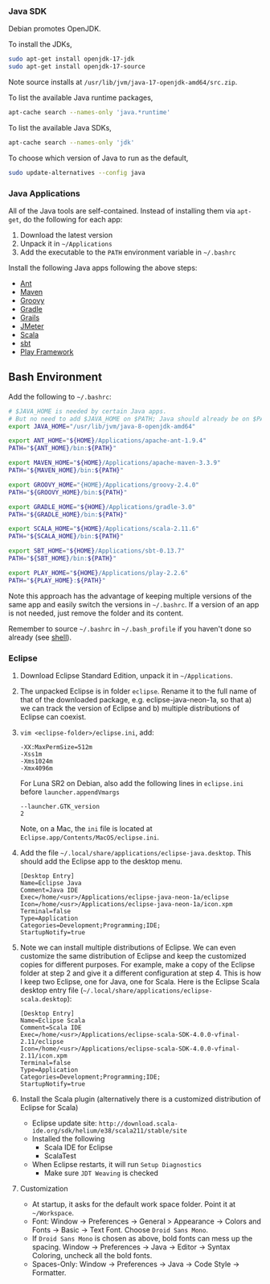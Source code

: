### Java SDK

Debian promotes OpenJDK.

To install the JDKs,
```bash
sudo apt-get install openjdk-17-jdk
sudo apt-get install openjdk-17-source
```

Note source installs at `/usr/lib/jvm/java-17-openjdk-amd64/src.zip`.

To list the available Java runtime packages,
```bash
apt-cache search --names-only 'java.*runtime'
```

To list the available Java SDKs,
```bash
apt-cache search --names-only 'jdk'
```

To choose which version of Java to run as the default,
```bash
sudo update-alternatives --config java
```

### Java Applications

All of the Java tools are self-contained. Instead of installing them via `apt-get`, do the following for each app:

1. Download the latest version
2. Unpack it in `~/Applications`
3. Add the executable to the `PATH` environment variable in `~/.bashrc`

Install the following Java apps following the above steps:

* [Ant](http://www.google.com/search?q=apache+ant+download)
* [Maven](http://www.google.com/search?q=apache+maven+download)
* [Groovy](http://www.google.com/search?q=groovy+download)
* [Gradle](http://www.google.com/search?q=gradle+download)
* [Grails](http://www.google.com/search?q=grails+download)
* [JMeter](http://www.google.com/search?q=apache+jmeter+download)
* [Scala](http://www.google.com/search?q=scala+download)
* [sbt](http://www.google.com/search?q=sbt+download)
* [Play Framework](http://www.google.com/search?q=play+framework+download)

## Bash Environment

Add the following to `~/.bashrc`:

```bash
# $JAVA_HOME is needed by certain Java apps.
# But no need to add $JAVA_HOME on $PATH; Java should already be on $PATH
export JAVA_HOME="/usr/lib/jvm/java-8-openjdk-amd64"

export ANT_HOME="${HOME}/Applications/apache-ant-1.9.4"
PATH="${ANT_HOME}/bin:${PATH}"

export MAVEN_HOME="${HOME}/Applications/apache-maven-3.3.9"
PATH="${MAVEN_HOME}/bin:${PATH}"

export GROOVY_HOME="{HOME}/Applications/groovy-2.4.0"
PATH="${GROOVY_HOME}/bin:${PATH}"

export GRADLE_HOME="${HOME}/Applications/gradle-3.0"
PATH="${GRADLE_HOME}/bin:${PATH}"

export SCALA_HOME="${HOME}/Applications/scala-2.11.6"
PATH="${SCALA_HOME}/bin:${PATH}"

export SBT_HOME="${HOME}/Applications/sbt-0.13.7"
PATH="${SBT_HOME}/bin:${PATH}"

export PLAY_HOME="${HOME}/Applications/play-2.2.6"
PATH="${PLAY_HOME}:${PATH}"
```

Note this approach has the advantage of keeping multiple versions of the same app and easily switch the versions in `~/.bashrc`. If a version of an app is not needed, just remove the folder and its content.

Remember to source `~/.bashrc` in `~/.bash_profile` if you haven't done so already (see [shell](0503-terminal.md)).

### Eclipse

1. Download Eclipse Standard Edition, unpack it in `~/Applications`.

2. The unpacked Eclipse is in folder `eclipse`. Rename it to the full name of that of the downloaded package, e.g. eclipse-java-neon-1a, so that a) we can track the version of Eclipse and b) multiple distributions of Eclipse can coexist.

3. `vim <eclipse-folder>/eclipse.ini`, add:

    ```
    -XX:MaxPermSize=512m
    -Xss1m
    -Xms1024m
    -Xmx4096m
    ```
    
    For Luna SR2 on Debian, also add the following lines in `eclipse.ini` before `launcher.appendVmargs`

    ```
    --launcher.GTK_version
    2
    ```
    
    Note, on a Mac, the `ini` file is located at `Eclipse.app/Contents/MacOS/eclipse.ini`.

4. Add the file `~/.local/share/applications/eclipse-java.desktop`. This should add the Eclipse app to the desktop menu.

    ```
    [Desktop Entry]
    Name=Eclipse Java
    Comment=Java IDE
    Exec=/home/<usr>/Applications/eclipse-java-neon-1a/eclipse
    Icon=/home/<usr>/Applications/eclipse-java-neon-1a/icon.xpm
    Terminal=false
    Type=Application
    Categories=Development;Programming;IDE;
    StartupNotify=true
    ```

5. Note we can install multiple distributions of Eclipse. We can even customize the same distribution of Eclipse and keep the customized copies for different purposes. For example, make a copy of the Eclipse folder at step 2 and give it a different configuration at step 4. This is how I keep two Eclipse, one for Java, one for Scala. Here is the Eclipse Scala desktop entry file (`~/.local/share/applications/eclipse-scala.desktop`):

    ```
    [Desktop Entry]
    Name=Eclipse Scala
    Comment=Scala IDE
    Exec=/home/<usr>/Applications/eclipse-scala-SDK-4.0.0-vfinal-2.11/eclipse
    Icon=/home/<usr>/Applications/eclipse-scala-SDK-4.0.0-vfinal-2.11/icon.xpm
    Terminal=false
    Type=Application
    Categories=Development;Programming;IDE;
    StartupNotify=true
    ```

6. Install the Scala plugin (alternatively there is a customized distribution of Eclipse for Scala)
    * Eclipse update site: `http://download.scala-ide.org/sdk/helium/e38/scala211/stable/site`
    * Installed the following
        * Scala IDE for Eclipse
        * ScalaTest
    * When Eclipse restarts, it will run `Setup Diagnostics`
        * Make sure `JDT Weaving` is checked

7. Customization
    * At startup, it asks for the default work space folder. Point it at `~/Workspace`.
    * Font: Window -> Preferences -> General > Appearance -> Colors and Fonts -> Basic -> Text Font. Choose `Droid Sans Mono`.
    * If `Droid Sans Mono` is chosen as above, bold fonts can mess up the spacing. Window -> Preferences -> Java -> Editor -> Syntax Coloring, uncheck all the bold fonts.
    * Spaces-Only: Window -> Preferences -> Java -> Code Style -> Formatter.
